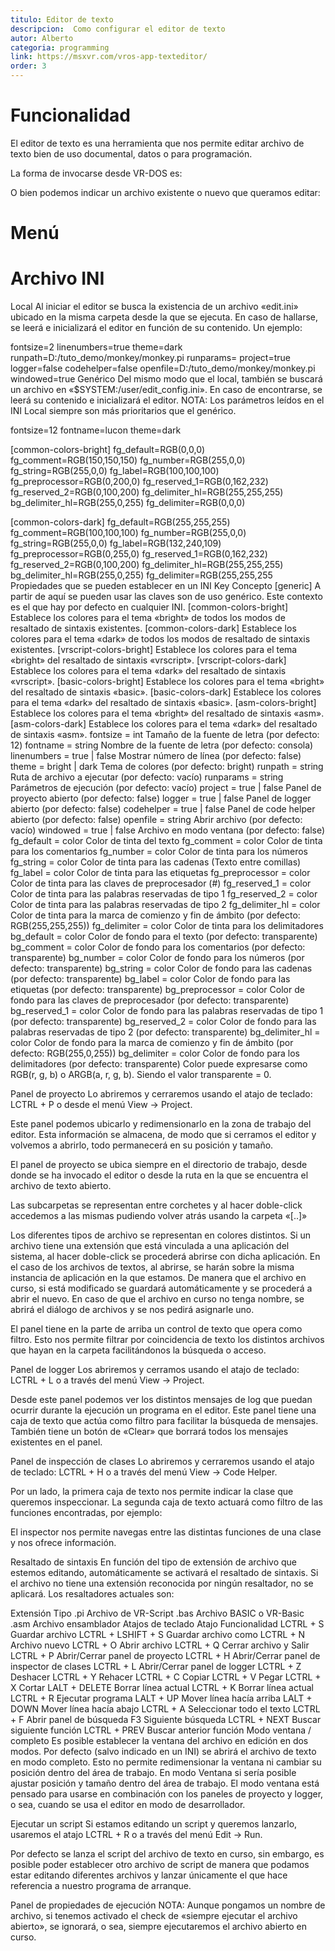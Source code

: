 ```yaml
---
titulo: Editor de texto
descripcion:  Como configurar el editor de texto
autor: Alberto
categoria: programming
link: https://msxvr.com/vros-app-texteditor/
order: 3
---
```

# Funcionalidad
El editor de texto es una herramienta que nos permite editar archivo de texto bien de uso documental, datos o para programación.

La forma de invocarse desde VR-DOS es:


O bien podemos indicar un archivo existente o nuevo que queramos editar:


# Menú

# Archivo INI
Local
Al iniciar el editor se busca la existencia de un archivo «edit.ini» ubicado en la misma carpeta desde la que se ejecuta. En caso de hallarse, se leerá e inicializará el editor en función de su contenido. Un ejemplo:

fontsize=2
linenumbers=true
theme=dark
runpath=D:/tuto_demo/monkey/monkey.pi
runparams=
project=true
logger=false
codehelper=false
openfile=D:/tuto_demo/monkey/monkey.pi
windowed=true
Genérico
Del mismo modo que el local, también se buscará un archivo en «$SYSTEM:/user/edit_config.ini». En caso de encontrarse, se leerá su contenido e inicializará el editor. NOTA: Los parámetros leídos en el INI Local siempre son más prioritarios que el genérico.

fontsize=12
fontname=lucon
theme=dark

[common-colors-bright]
fg_default=RGB(0,0,0)
fg_comment=RGB(150,150,150)
fg_number=RGB(255,0,0)
fg_string=RGB(255,0,0)
fg_label=RGB(100,100,100)
fg_preprocessor=RGB(0,200,0)
fg_reserved_1=RGB(0,162,232)
fg_reserved_2=RGB(0,100,200)
fg_delimiter_hl=RGB(255,255,255)
bg_delimiter_hl=RGB(255,0,255)
fg_delimiter=RGB(0,0,0)

[common-colors-dark]
fg_default=RGB(255,255,255)
fg_comment=RGB(100,100,100)
fg_number=RGB(255,0,0)
fg_string=RGB(255,0,0)
fg_label=RGB(132,240,109)
fg_preprocessor=RGB(0,255,0)
fg_reserved_1=RGB(0,162,232)
fg_reserved_2=RGB(0,100,200)
fg_delimiter_hl=RGB(255,255,255)
bg_delimiter_hl=RGB(255,0,255)
fg_delimiter=RGB(255,255,255
Propiedades que se pueden establecer en un INI
Key	Concepto
[generic]	A partir de aquí se pueden usar las claves son de uso genérico. Este contexto es el que hay por defecto en cualquier INI.
[common-colors-bright]	Establece los colores para el tema «bright» de todos los modos de resaltado de sintaxis existentes.
[common-colors-dark]	Establece los colores para el tema «dark» de todos los modos de resaltado de sintaxis existentes.
[vrscript-colors-bright]	Establece los colores para el tema «bright» del resaltado de sintaxis «vrscript».
[vrscript-colors-dark]	Establece los colores para el tema «dark» del resaltado de sintaxis «vrscript».
[basic-colors-bright]	Establece los colores para el tema «bright» del resaltado de sintaxis «basic».
[basic-colors-dark]	Establece los colores para el tema «dark» del resaltado de sintaxis «basic».
[asm-colors-bright]	Establece los colores para el tema «bright» del resaltado de sintaxis «asm».
[asm-colors-dark]	Establece los colores para el tema «dark» del resaltado de sintaxis «asm».
fontsize = int	Tamaño de la fuente de letra (por defecto: 12)
fontname = string	Nombre de la fuente de letra (por defecto: consola)
linenumbers = true | false	Mostrar número de línea (por defecto: false)
theme = bright | dark	Tema de colores (por defecto: bright)
runpath = string	Ruta de archivo a ejecutar (por defecto: vacío)
runparams = string	Parámetros de ejecución (por defecto: vacío)
project = true | false	Panel de proyecto abierto (por defecto: false)
logger = true | false	Panel de logger abierto (por defecto: false)
codehelper = true | false	Panel de code helper abierto (por defecto: false)
openfile = string	Abrir archivo (por defecto: vacío)
windowed = true | false	Archivo en modo ventana (por defecto: false)
fg_default = color	Color de tinta del texto
fg_comment = color	Color de tinta para los comentarios
fg_number = color	Color de tinta para los números
fg_string = color	Color de tinta para las cadenas (Texto entre comillas)
fg_label = color	Color de tinta para las etiquetas
fg_preprocessor = color	Color de tinta para las claves de preprocesador (#)
fg_reserved_1 = color	Color de tinta para las palabras reservadas de tipo 1
fg_reserved_2 = color	Color de tinta para las palabras reservadas de tipo 2
fg_delimiter_hl = color	Color de tinta para la marca de comienzo y fin de ámbito (por defecto: RGB(255,255,255))
fg_delimiter = color	Color de tinta para los delimitadores
bg_default = color	Color de fondo para el texto (por defecto: transparente)
bg_comment = color	Color de fondo para los comentarios (por defecto: transparente)
bg_number = color	Color de fondo para los números (por defecto: transparente)
bg_string = color	Color de fondo para las cadenas (por defecto: transparente)
bg_label = color	Color de fondo para las etiquetas (por defecto: transparente)
bg_preprocessor = color	Color de fondo para las claves de preprocesador (por defecto: transparente)
bg_reserved_1 = color	Color de fondo para las palabras reservadas de tipo 1 (por defecto: transparente)
bg_reserved_2 = color	Color de fondo para las palabras reservadas de tipo 2 (por defecto: transparente)
bg_delimiter_hl = color	Color de fondo para la marca de comienzo y fin de ámbito (por defecto: RGB(255,0,255))
bg_delimiter = color	Color de fondo para los delimitadores (por defecto: transparente)
Color
<color> puede expresarse como RGB(r, g, b) o ARGB(a, r, g, b). Siendo el valor transparente = 0.

Panel de proyecto
Lo abriremos y cerraremos usando el atajo de teclado: LCTRL + P o desde el menú View -> Project.


Este panel podemos ubicarlo y redimensionarlo en la zona de trabajo del editor. Esta información se almacena, de modo que si cerramos el editor y volvemos a abrirlo, todo permanecerá en su posición y tamaño.

El panel de proyecto se ubica siempre en el directorio de trabajo, desde donde se ha invocado el editor o desde la ruta en la que se encuentra el archivo de texto abierto.

Las subcarpetas se representan entre corchetes y al hacer doble-click accedemos a las mismas pudiendo volver atrás usando la carpeta «[..]»

Los diferentes tipos de archivo se representan en colores distintos. Si un archivo tiene una extensión que está vinculada a una aplicación del sistema, al hacer doble-click se procederá abrirse con dicha aplicación. En el caso de los archivos de textos, al abrirse, se harán sobre la misma instancia de aplicación en la que estamos. De manera que el archivo en curso, si está modificado se guardará automáticamente y se procederá a abrir el nuevo. En caso de que el archivo en curso no tenga nombre, se abrirá el diálogo de archivos y se nos pedirá asignarle uno.

El panel tiene en la parte de arriba un control de texto que opera como filtro. Esto nos permite filtrar por coincidencia de texto los distintos archivos que hayan en la carpeta facilitándonos la búsqueda o acceso.

Panel de logger
Los abriremos y cerramos usando el atajo de teclado: LCTRL + L o a través del menú View -> Project.


Desde este panel podemos ver los distintos mensajes de log que puedan ocurrir durante la ejecución un programa en el editor. Este panel tiene una caja de texto que actúa como filtro para facilitar la búsqueda de mensajes. También tiene un botón de «Clear» que borrará todos los mensajes existentes en el panel.

Panel de inspección de clases
Lo abriremos y cerraremos usando el atajo de teclado: LCTRL + H o a través del menú View -> Code Helper.


Por un lado, la primera caja de texto nos permite indicar la clase que queremos inspeccionar. La segunda caja de texto actuará como filtro de las funciones encontradas, por ejemplo:


El inspector nos permite navegas entre las distintas funciones de una clase y nos ofrece información.


Resaltado de sintaxis
En función del tipo de extensión de archivo que estemos editando, automáticamente se activará el resaltado de sintaxis. Si el archivo no tiene una extensión reconocida por ningún resaltador, no se aplicará. Los resaltadores actuales son:

Extensión	Tipo
.pi	Archivo de VR-Script
.bas	Archivo BASIC o VR-Basic
.asm	Archivo ensamblador
Atajos de teclado
Atajo	Funcionalidad
LCTRL + S	Guardar archivo
LCTRL + LSHIFT + S	Guardar archivo como
LCTRL + N	Archivo nuevo
LCTRL + O	Abrir archivo
LCTRL + Q	Cerrar archivo y Salir
LCTRL + P	Abrir/Cerrar panel de proyecto
LCTRL + H	Abrir/Cerrar panel de inspector de clases
LCTRL + L	Abrir/Cerrar panel de logger
LCTRL + Z	Deshacer
LCTRL + Y	Rehacer
LCTRL + C	Copiar
LCTRL + V	Pegar
LCTRL + X	Cortar
LALT + DELETE	Borrar línea actual
LCTRL + K	Borrar línea actual
LCTRL + R	Ejecutar programa
LALT + UP	Mover línea hacía arriba
LALT + DOWN	Mover línea hacía abajo
LCTRL + A	Seleccionar todo el texto
LCTRL + F	Abrir panel de búsqueda
F3	Siguiente búsqueda
LCTRL + NEXT	Buscar siguiente función
LCTRL + PREV	Buscar anterior función
Modo ventana / completo
Es posible establecer la ventana del archivo en edición en dos modos. Por defecto (salvo indicado en un INI) se abrirá el archivo de texto en modo completo. Esto no permite redimensionar la ventana ni cambiar su posición dentro del área de trabajo. En modo Ventana si sería posible ajustar posición y tamaño dentro del área de trabajo. El modo ventana está pensado para usarse en combinación con los paneles de proyecto y logger, o sea, cuando se usa el editor en modo de desarrollador.

Ejecutar un script
Si estamos editando un script y queremos lanzarlo, usaremos el atajo LCTRL + R o a través del menú Edit -> Run.

Por defecto se lanza el script del archivo de texto en curso, sin embargo, es posible poder establecer otro archivo de script de manera que podamos estar editando diferentes archivos y lanzar únicamente el que hace referencia a nuestro programa de arranque.


Panel de propiedades de ejecución
NOTA: Aunque pongamos un nombre de archivo, si tenemos activado el check de «siempre ejecutar el archivo abierto», se ignorará, o sea, siempre ejecutaremos el archivo abierto en curso.